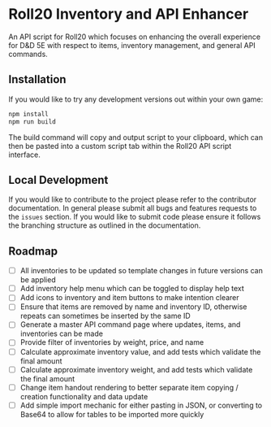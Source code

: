 # Roll20 Inventory and API Enhancer

An API script for Roll20 which focuses on enhancing the overall experience for D&D 5E with respect to items, inventory management, and general API commands.

## Installation

If you would like to try any development versions out within your own game:

```sh
npm install
npm run build
```

The build command will copy and output script to your clipboard, which can then be pasted into a custom script tab within the Roll20 API script interface.

## Local Development

If you would like to contribute to the project please refer to the contributor documentation. In general please submit all bugs and features requests to the `issues` section. If you would like to submit code please ensure it follows the branching structure as outlined in the documentation.

## Roadmap

- [ ] All inventories to be updated so template changes in future versions can be applied
- [ ] Add inventory help menu which can be toggled to display help text
- [ ] Add icons to inventory and item buttons to make intention clearer
- [ ] Ensure that items are removed by name and inventory ID, otherwise repeats can sometimes be inserted by the same ID
- [ ] Generate a master API command page where updates, items, and inventories can be made
- [ ] Provide filter of inventories by weight, price, and name
- [ ] Calculate approximate inventory value, and add tests which validate the final amount
- [ ] Calculate approximate inventory weight, and add tests which validate the final amount
- [ ] Change item handout rendering to better separate item copying / creation functionality and data update
- [ ] Add simple import mechanic for either pasting in JSON, or converting to Base64 to allow for tables to be imported more quickly
